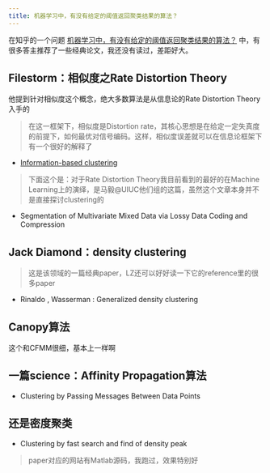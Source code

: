 ```yaml
--- 
title: 机器学习中，有没有给定的阈值返回聚类结果的算法？
---
```



在知乎的一个问题 [机器学习中，有没有给定的阈值返回聚类结果的算法？](https://www.zhihu.com/question/19772767) 中，有很多答主推荐了一些经典论文，我还没有读过，差距好大。

## Filestorm：相似度之Rate Distortion Theory
他提到针对相似度这个概念，绝大多数算法是从信息论的Rate Distortion Theory入手的
>在这一框架下，相似度是Distortion rate，其核心思想是在给定一定失真度的前提下，如何最优对信号编码。这样，相似度误差就可以在信息论框架下有一个很好的解释了

* [Information-based clustering](http://www.pnas.org/content/102/51/18297.full.pdf)

> 下面这个是：对于Rate Distortion Theory我目前看到的最好的在Machine Learning上的演绎，是马毅@UIUC他们组的这篇，虽然这个文章本身并不是直接探讨clustering的

* Segmentation of Multivariate Mixed Data via Lossy Data Coding and Compression


## Jack Diamond：density clustering
> 这是该领域的一篇经典paper，LZ还可以好好读一下它的reference里的很多paper

* Rinaldo , Wasserman : Generalized density clustering

## Canopy算法
这个和CFMM很细，基本上一样啊

## 一篇science：Affinity Propagation算法
* Clustering by Passing Messages Between Data Points

## 还是密度聚类
* Clustering by fast search and find of density peak
> paper对应的网站有Matlab源码，我跑过，效果特别好